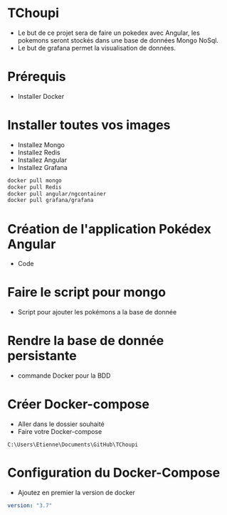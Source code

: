 # TChoupi

* Le but de ce projet sera de faire un pokedex avec Angular, les pokemons seront stockés dans une base de données Mongo NoSql.
* Le but de grafana permet la visualisation de données.

# Prérequis
* Installer Docker

# Installer toutes vos images
* Installez Mongo
* Installez Redis
* Installez Angular
* Installez Grafana
```bash 
docker pull mongo
docker pull Redis
docker pull angular/ngcontainer
docker pull grafana/grafana
```

# Création de l'application Pokédex Angular
* Code

# Faire le script pour mongo
* Script pour ajouter les pokémons a la base de donnée 

# Rendre la base de donnée persistante 
* commande Docker pour la BDD

# Créer Docker-compose
* Aller dans le dossier souhaité 
* Faire votre Docker-compose
```
C:\Users\Etienne\Documents\GitHub\TChoupi
```

# Configuration du Docker-Compose
* Ajoutez en premier la version de docker 
```yaml
version: "3.7"
```

